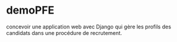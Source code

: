 # demoPFE
concevoir une application web avec Django qui gère les profils des candidats dans une procédure de recrutement.
